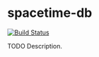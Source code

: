 # spacetime-db

[![Build Status](https://travis-ci.org/ocramz/spacetime-db.png)](https://travis-ci.org/ocramz/spacetime-db)

TODO Description.
